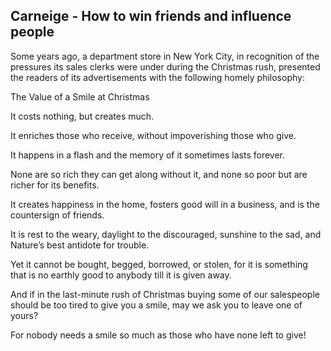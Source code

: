 ## Carneige - How to win friends and influence people

Some years ago, a department store in New York City, in recognition of the pressures its sales clerks were under during the Christmas rush, presented the readers of its advertisements with the following homely philosophy:

The Value of a Smile at Christmas

It costs nothing, but creates much.

It enriches those who receive, without impoverishing those who give.

It happens in a flash and the memory of it sometimes lasts forever.

None are so rich they can get along without it, and none so poor but are richer for its benefits.

It creates happiness in the home, fosters good will in a business, and is the countersign of friends.

It is rest to the weary, daylight to the discouraged, sunshine to the sad, and Nature’s best antidote for trouble.

Yet it cannot be bought, begged, borrowed, or stolen, for it is something that is no earthly good to anybody till it is given away.

And if in the last-minute rush of Christmas buying some of our salespeople should be too tired to give you a smile, may we ask you to leave one of yours?

For nobody needs a smile so much as those who have none left to give!
